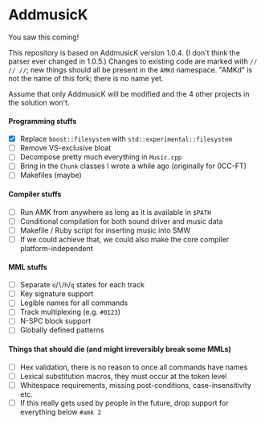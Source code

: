 # AddmusicK

You saw this coming!

This repository is based on AddmusicK version 1.0.4. (I don't think the parser ever changed in 1.0.5.) Changes to existing code are marked with `// // //`; new things should all be present in the `AMKd` namespace. "AMKd" is not the name of this fork; there is no name yet.

Assume that only AddmusicK will be modified and the 4 other projects in the solution won't.

#### Programming stuffs

- [x] Replace `boost::filesystem` with `std::experimental::filesystem`
- [ ] Remove VS-exclusive bloat
- [ ] Decompose pretty much everything in `Music.cpp`
- [ ] Bring in the `Chunk` classes I wrote a while ago (originally for 0CC-FT)
- [ ] Makefiles (maybe)

#### Compiler stuffs

- [ ] Run AMK from anywhere as long as it is available in `$PATH`
- [ ] Conditional compilation for both sound driver and music data
- [ ] Makefile / Ruby script for inserting music into SMW
- [ ] If we could achieve that, we could also make the core compiler platform-independent

#### MML stuffs

- [ ] Separate `o`/`l`/`h`/`q` states for each track
- [ ] Key signature support
- [ ] Legible names for all commands
- [ ] Track multiplexing (e.g. `#0123`)
- [ ] N-SPC block support
- [ ] Globally defined patterns

#### Things that should die (and might irreversibly break some MMLs)

- [ ] Hex validation, there is no reason to once all commands have names
- [ ] Lexical substitution macros, they must occur at the token level
- [ ] Whitespace requirements, missing post-conditions, case-insensitivity etc.
- [ ] If this really gets used by people in the future, drop support for everything below `#amk 2`
